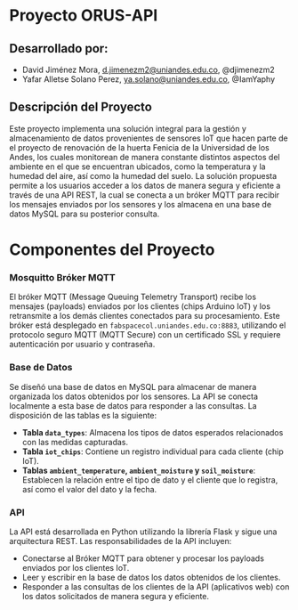 # Proyecto ORUS-API

## Desarrollado por:
- David Jiménez Mora, d.jimenezm2@uniandes.edu.co, @djimenezm2
- Yafar Alletse Solano Perez, ya.solano@uniandes.edu.co, @IamYaphy

## Descripción del Proyecto

Este proyecto implementa una solución integral para la gestión y almacenamiento de datos provenientes de sensores IoT que hacen parte de el proyecto de renovación de la huerta Fenicia de la Universidad de los Andes, los cuales monitorean de manera constante distintos aspectos del ambiente en el que se encuentran ubicados, como la temperatura y la humedad del aire, así como la humedad del suelo. La solución propuesta permite a los usuarios acceder a los datos de manera segura y eficiente a través de una API REST, la cual se conecta a un bróker MQTT para recibir los mensajes enviados por los sensores y los almacena en una base de datos MySQL para su posterior consulta.

# Componentes del Proyecto

### Mosquitto Bróker MQTT

El bróker MQTT (Message Queuing Telemetry Transport) recibe los mensajes (payloads) enviados por los clientes (chips Arduino IoT) y los retransmite a los demás clientes conectados para su procesamiento. Este bróker está desplegado en `fabspacecol.uniandes.edu.co:8883`, utilizando el protocolo seguro MQTT (MQTT Secure) con un certificado SSL y requiere autenticación por usuario y contraseña.

### Base de Datos

Se diseñó una base de datos en MySQL para almacenar de manera organizada los datos obtenidos por los sensores. La API se conecta localmente a esta base de datos para responder a las consultas. La disposición de las tablas es la siguiente:

- **Tabla `data_types`**: Almacena los tipos de datos esperados relacionados con las medidas capturadas.
- **Tabla `iot_chips`**: Contiene un registro individual para cada cliente (chip IoT).
- **Tablas `ambient_temperature`, `ambient_moisture` y `soil_moisture`**: Establecen la relación entre el tipo de dato y el cliente que lo registra, así como el valor del dato y la fecha.

### API

La API está desarrollada en Python utilizando la librería Flask y sigue una arquitectura REST. Las responsabilidades de la API incluyen:

- Conectarse al Bróker MQTT para obtener y procesar los payloads enviados por los clientes IoT.
- Leer y escribir en la base de datos los datos obtenidos de los clientes.
- Responder a las consultas de los clientes de la API (aplicativos web) con los datos solicitados de manera segura y eficiente.
